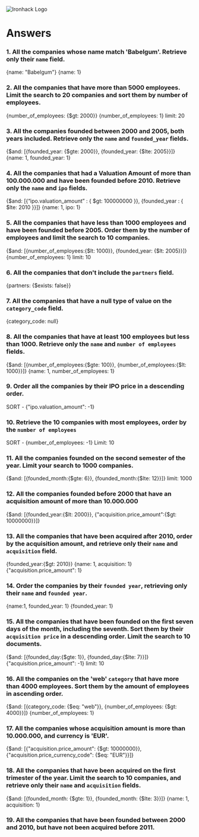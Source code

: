 ![Ironhack Logo](https://i.imgur.com/1QgrNNw.png)

# Answers

### 1. All the companies whose name match 'Babelgum'. Retrieve only their `name` field.
{name: "Babelgum"}
{name: 1}

### 2. All the companies that have more than 5000 employees. Limit the search to 20 companies and sort them by **number of employees**.

{number_of_employees: {$gt: 2000}}
{number_of_employees: 1}
limit: 20

### 3. All the companies founded between 2000 and 2005, both years included. Retrieve only the `name` and `founded_year` fields.

{$and: [{founded_year: {$gte: 2000}}, {founded_year: {$lte: 2005}}]}
{name: 1, founded_year: 1}

### 4. All the companies that had a Valuation Amount of more than 100.000.000 and have been founded before 2010. Retrieve only the `name` and `ipo` fields.

{$and: [{“ipo.valuation_amount” : { $gt: 100000000 }}, {founded_year : { $lte: 2010 }}]}
{name: 1, ipo: 1}

### 5. All the companies that have less than 1000 employees and have been founded before 2005. Order them by the number of employees and limit the search to 10 companies.

{$and: [{number_of_employees:{$lt: 1000}}, {founded_year: {$lt: 2005}}]}
{number_of_employees: 1}
limit: 10

### 6. All the companies that don't include the `partners` field.

{partners: {$exists: false}}

### 7. All the companies that have a null type of value on the `category_code` field.

{category_code: null}

### 8. All the companies that have at least 100 employees but less than 1000. Retrieve only the `name` and `number of employees` fields.

{$and: [{number_of_employees:{$gte: 100}}, {number_of_employees:{$lt: 1000}}]}
{name: 1, number_of_employees: 1}

### 9. Order all the companies by their IPO price in a descending order.

SORT - {"ipo.valuation_amount": -1}

### 10. Retrieve the 10 companies with most employees, order by the `number of employees`

SORT - {number_of_employees: -1}
Limit: 10

### 11. All the companies founded on the second semester of the year. Limit your search to 1000 companies.

{$and: [{founded_month:{$gte: 6}}, {founded_month:{$lte: 12}}]}
limit: 1000

### 12. All the companies founded before 2000 that have an acquisition amount of more than 10.000.000

{$and: [{founded_year:{$lt: 2000}}, {"acquisition.price_amount":{$gt: 10000000}}]}

### 13. All the companies that have been acquired after 2010, order by the acquisition amount, and retrieve only their `name` and `acquisition` field.

{founded_year:{$gt: 2010}}
{name: 1, acquisition: 1}
{"acquisition.price_amount": 1}

### 14. Order the companies by their `founded year`, retrieving only their `name` and `founded year`.

{name:1, founded_year: 1}
{founded_year: 1}

### 15. All the companies that have been founded on the first seven days of the month, including the seventh. Sort them by their `acquisition price` in a descending order. Limit the search to 10 documents.

{$and: [{founded_day:{$gte: 1}}, {founded_day:{$lte: 7}}]}
{"acquisition.price_amount": -1}
limit: 10

### 16. All the companies on the 'web' `category` that have more than 4000 employees. Sort them by the amount of employees in ascending order.

{$and: [{category_code: {$eq: "web"}}, {number_of_employees: {$gt: 4000}}]}
{number_of_employees: 1}

### 17. All the companies whose acquisition amount is more than 10.000.000, and currency is 'EUR'.

{$and: [{"acquisition.price_amount": {$gt: 10000000}}, {"acquisition.price_currency_code": {$eq: "EUR"}}]}

### 18. All the companies that have been acquired on the first trimester of the year. Limit the search to 10 companies, and retrieve only their `name` and `acquisition` fields.

{$and: [{founded_month: {$gte: 1}}, {founded_month: {$lte: 3}}]}
{name: 1, acquisition: 1}

### 19. All the companies that have been founded between 2000 and 2010, but have not been acquired before 2011.

